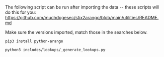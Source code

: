 The following script can be run after importing the data -- these scripts will do this for you: https://github.com/muchdogesec/stix2arango/blob/main/utilities/README.md

Make sure the versions imported, match those in the searches below.

```shell
pip3 install python-arango
```

```shell
python3 includes/lookups/_generate_lookups.py
```